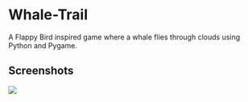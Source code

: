 # Whale-Trail
A Flappy Bird inspired game where a whale flies through clouds using Python and Pygame.

## Screenshots
![](https://giphy.com/gifs/DRC7oiD8zDCG83mQp3)
